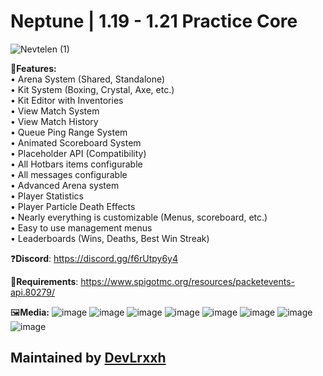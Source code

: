 # Neptune | 1.19 - 1.21 Practice Core

![Nevtelen (1)](https://github.com/user-attachments/assets/d044e94d-2e6f-4495-a7ed-c997b305eb4a)

📖**Features:**  
• Arena System (Shared, Standalone)  
• Kit System (Boxing, Crystal, Axe, etc.)  
• Kit Editor with Inventories  
• View Match System  
• View Match History  
• Queue Ping Range System  
• Animated Scoreboard System  
• Placeholder API (Compatibility)  
• All Hotbars items configurable  
• All messages configurable  
• Advanced Arena system  
• Player Statistics  
• Player Particle Death Effects  
• Nearly everything is customizable (Menus, scoreboard, etc.)  
• Easy to use management menus  
• Leaderboards (Wins, Deaths, Best Win Streak)  

❓**Discord**: https://discord.gg/f6rUtpy6y4

📎**Requirements**: https://www.spigotmc.org/resources/packetevents-api.80279/

🖼️**Media:**
![image](https://github.com/Devlrxxh/Neptune/assets/125221056/6e0d63dd-f0f0-4165-ac0e-1b7d6f66f588)
![image](https://github.com/Devlrxxh/Neptune/assets/125221056/bad14a9b-b742-45e1-923a-0317cd07d37e)
![image](https://github.com/Devlrxxh/Neptune/assets/125221056/f60d56fc-1b24-478b-9ccc-4ab2711f4b42)
![image](https://github.com/Devlrxxh/Neptune/assets/125221056/86281423-a371-44fe-a13b-3a86a8dd150b)
![image](https://github.com/Devlrxxh/Neptune/assets/125221056/ee05f045-a03a-4fce-9c54-6849107e0ecb)
![image](https://github.com/Devlrxxh/Neptune/assets/125221056/9957b2a0-8292-4cb3-9e80-ca7c8442a70c)
![image](https://github.com/Devlrxxh/Neptune/assets/125221056/cd7adf54-f4b3-425c-add5-99cad13b6174)
![image](https://github.com/Devlrxxh/Neptune/assets/125221056/f2b0436a-3d37-47b1-839b-588ead692227)


## Maintained by [DevLrxxh](https://github.com/Devlrxxh)
